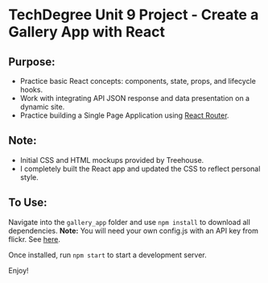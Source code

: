 # TechDegree Unit 9 Project - Create a Gallery App with React

## Purpose:
* Practice basic React concepts: components, state, props, and lifecycle hooks.
* Work with integrating API JSON response and data presentation on a dynamic site.
* Practice building a Single Page Application using [React Router](https://github.com/ReactTraining/react-router).
## Note:
* Initial CSS and HTML mockups provided by Treehouse.
* I completely built the React app and updated the CSS to reflect personal style. 
## To Use:
Navigate into the `gallery_app` folder and use `npm install` to download all dependencies.
**Note:** You will need your own config.js with an API key from flickr. See [here](https://www.flickr.com/services/api/).

Once installed, run `npm start` to start a development server.

Enjoy!

